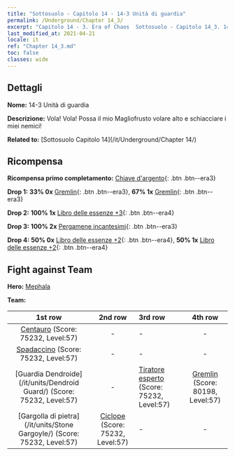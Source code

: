 ```yaml
---
title: "Sottosuolo - Capitolo 14 - 14-3 Unità di guardia"
permalink: /Underground/Chapter 14_3/
excerpt: "Capitolo 14 - 3. Era of Chaos  Sottosuolo - Capitolo 14_3. 14-3 Unità di guardia"
last_modified_at: 2021-04-21
locale: it
ref: "Chapter 14_3.md"
toc: false
classes: wide
---
```


## Dettagli

 **Nome:** 14-3 Unità di guardia

 **Descrizione:** Vola! Vola! Possa il mio Magliofrusto volare alto e schiacciare i miei nemici!

 **Related to:** [Sottosuolo Capitolo 14](/it/Underground/Chapter 14/)

## Ricompensa

 **Ricompensa primo completamento:** [Chiave d'argento](/it/Items/con_693/){: .btn .btn--era3}

 **Drop 1:** **33% 0x** [Gremlin](/it/Items/unt_235/){: .btn .btn--era3}, **67% 1x** [Gremlin](/it/Items/unt_235/){: .btn .btn--era3}

 **Drop 2:** **100% 1x** [Libro delle essenze +3](/it/Items/mat_60/){: .btn .btn--era4}

 **Drop 3:** **100% 2x** [Pergamene incantesimi](/it/Items/con_694/){: .btn .btn--era3}

 **Drop 4:** **50% 0x** [Libro delle essenze +2](/it/Items/mat_53/){: .btn .btn--era4}, **50% 1x** [Libro delle essenze +2](/it/Items/mat_53/){: .btn .btn--era4}


## Fight against Team
 **Hero:** [Mephala](/it/heroes/Mephala/)

 **Team:**


  | 1st row | 2nd row | 3rd row | 4th row |
  |:----:|:----:|:----|:----:|
  | [Centauro](/it/units/Centaur/) (Score: 75232, Level:57)  | - | - | - |
  | [Spadaccino](/it/units/Swordsman/) (Score: 75232, Level:57)  | - | - | - |
  | [Guardia Dendroide](/it/units/Dendroid Guard/) (Score: 75232, Level:57)  | - | [Tiratore esperto](/it/units/Sharpshooter/) (Score: 75232, Level:57)  | [Gremlin](/it/units/Gremlin/) (Score: 80198, Level:57)  |
  | [Gargolla di pietra](/it/units/Stone Gargoyle/) (Score: 75232, Level:57)  | [Ciclope](/it/units/Cyclops/) (Score: 75232, Level:57)  | - | - |



